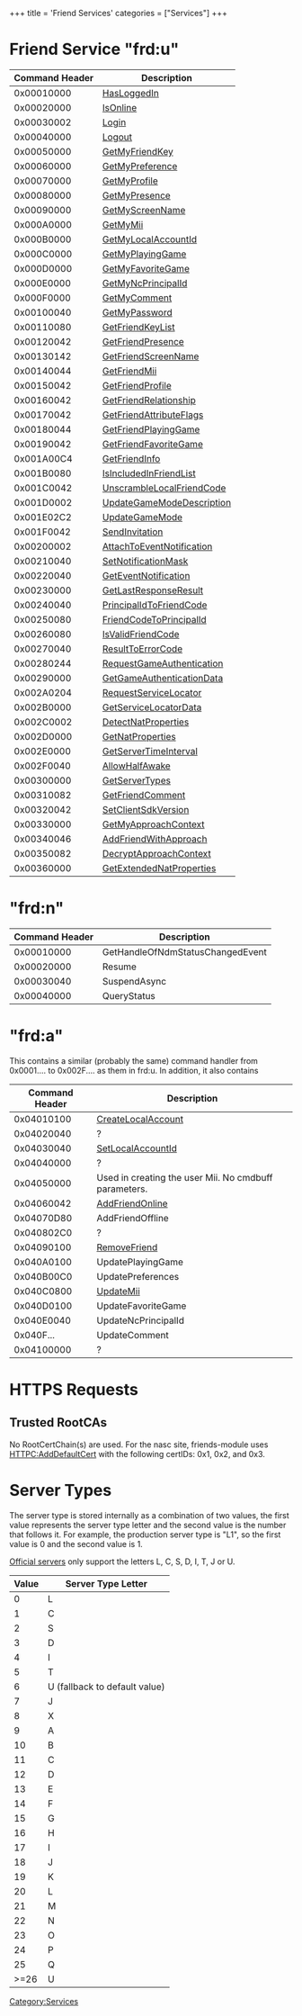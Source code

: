 +++
title = 'Friend Services'
categories = ["Services"]
+++

# Friend Service "frd:u"

| Command Header | Description                                                            |
|----------------|------------------------------------------------------------------------|
| 0x00010000     | [HasLoggedIn](FRDU:HasLoggedIn "wikilink")                             |
| 0x00020000     | [IsOnline](FRDU:IsOnline "wikilink")                                   |
| 0x00030002     | [Login](FRDU:Login "wikilink")                                         |
| 0x00040000     | [Logout](FRDU:Logout "wikilink")                                       |
| 0x00050000     | [GetMyFriendKey](FRDU:GetMyFriendKey "wikilink")                       |
| 0x00060000     | [GetMyPreference](FRDU:GetMyPreference "wikilink")                     |
| 0x00070000     | [GetMyProfile](FRDU:GetMyProfile "wikilink")                           |
| 0x00080000     | [GetMyPresence](FRDU:GetMyPresence "wikilink")                         |
| 0x00090000     | [GetMyScreenName](FRDU:GetMyScreenName "wikilink")                     |
| 0x000A0000     | [GetMyMii](FRDU:GetMyMii "wikilink")                                   |
| 0x000B0000     | [GetMyLocalAccountId](FRDU:GetMyLocalAccountId "wikilink")             |
| 0x000C0000     | [GetMyPlayingGame](FRDU:GetMyPlayingGame "wikilink")                   |
| 0x000D0000     | [GetMyFavoriteGame](FRDU:GetMyFavoriteGame "wikilink")                 |
| 0x000E0000     | [GetMyNcPrincipalId](FRDU:GetMyNcPrincipalId "wikilink")               |
| 0x000F0000     | [GetMyComment](FRDU:GetMyComment "wikilink")                           |
| 0x00100040     | [GetMyPassword](FRDU:GetMyPassword "wikilink")                         |
| 0x00110080     | [GetFriendKeyList](FRDU:GetFriendKeyList "wikilink")                   |
| 0x00120042     | [GetFriendPresence](FRDU:GetFriendPresence "wikilink")                 |
| 0x00130142     | [GetFriendScreenName](FRDU:GetFriendScreenName "wikilink")             |
| 0x00140044     | [GetFriendMii](FRDU:GetFriendMii "wikilink")                           |
| 0x00150042     | [GetFriendProfile](FRDU:GetFriendProfile "wikilink")                   |
| 0x00160042     | [GetFriendRelationship](FRDU:GetFriendRelationship "wikilink")         |
| 0x00170042     | [GetFriendAttributeFlags](FRDU:GetFriendAttributeFlags "wikilink")     |
| 0x00180044     | [GetFriendPlayingGame](FRDU:GetFriendPlayingGame "wikilink")           |
| 0x00190042     | [GetFriendFavoriteGame](FRDU:GetFriendFavoriteGame "wikilink")         |
| 0x001A00C4     | [GetFriendInfo](FRDU:GetFriendInfo "wikilink")                         |
| 0x001B0080     | [IsIncludedInFriendList](FRDU:IsIncludedInFriendList "wikilink")       |
| 0x001C0042     | [UnscrambleLocalFriendCode](FRDU:UnscrambleLocalFriendCode "wikilink") |
| 0x001D0002     | [UpdateGameModeDescription](FRDU:UpdateGameModeDescription "wikilink") |
| 0x001E02C2     | [UpdateGameMode](FRDU:UpdateGameMode "wikilink")                       |
| 0x001F0042     | [SendInvitation](FRDU:SendInvitation "wikilink")                       |
| 0x00200002     | [AttachToEventNotification](FRDU:AttachToEventNotification "wikilink") |
| 0x00210040     | [SetNotificationMask](FRDU:SetNotificationMask "wikilink")             |
| 0x00220040     | [GetEventNotification](FRDU:GetEventNotification "wikilink")           |
| 0x00230000     | [GetLastResponseResult](FRDU:GetLastResponseResult "wikilink")         |
| 0x00240040     | [PrincipalIdToFriendCode](FRDU:PrincipalIdToFriendCode "wikilink")     |
| 0x00250080     | [FriendCodeToPrincipalId](FRDU:FriendCodeToPrincipalId "wikilink")     |
| 0x00260080     | [IsValidFriendCode](FRDU:IsValidFriendCode "wikilink")                 |
| 0x00270040     | [ResultToErrorCode](FRDU:ResultToErrorCode "wikilink")                 |
| 0x00280244     | [RequestGameAuthentication](FRDU:RequestGameAuthentication "wikilink") |
| 0x00290000     | [GetGameAuthenticationData](FRDU:GetGameAuthenticationData "wikilink") |
| 0x002A0204     | [RequestServiceLocator](FRDU:RequestServiceLocator "wikilink")         |
| 0x002B0000     | [GetServiceLocatorData](FRDU:GetServiceLocatorData "wikilink")         |
| 0x002C0002     | [DetectNatProperties](FRDU:DetectNatProperties "wikilink")             |
| 0x002D0000     | [GetNatProperties](FRDU:GetNatProperties "wikilink")                   |
| 0x002E0000     | [GetServerTimeInterval](FRDU:GetServerTimeInterval "wikilink")         |
| 0x002F0040     | [AllowHalfAwake](FRDU:AllowHalfAwake "wikilink")                       |
| 0x00300000     | [GetServerTypes](FRDU:GetServerTypes "wikilink")                       |
| 0x00310082     | [GetFriendComment](FRDU:GetFriendComment "wikilink")                   |
| 0x00320042     | [SetClientSdkVersion](FRDU:SetClientSdkVersion "wikilink")             |
| 0x00330000     | [GetMyApproachContext](FRDU:GetMyApproachContext "wikilink")           |
| 0x00340046     | [AddFriendWithApproach](FRDU:AddFriendWithApproach "wikilink")         |
| 0x00350082     | [DecryptApproachContext](FRDU:DecryptApproachContext "wikilink")       |
| 0x00360000     | [GetExtendedNatProperties](FRDU:GetExtendedNatProperties "wikilink")   |

# "frd:n"

| Command Header | Description                      |
|----------------|----------------------------------|
| 0x00010000     | GetHandleOfNdmStatusChangedEvent |
| 0x00020000     | Resume                           |
| 0x00030040     | SuspendAsync                     |
| 0x00040000     | QueryStatus                      |

# "frd:a"

This contains a similar (probably the same) command handler from
0x0001.... to 0x002F.... as them in frd:u. In addition, it also contains

| Command Header | Description                                              |
|----------------|----------------------------------------------------------|
| 0x04010100     | [CreateLocalAccount](FRDA:CreateLocalAccount "wikilink") |
| 0x04020040     | ?                                                        |
| 0x04030040     | [SetLocalAccountId](FRDA:SetLocalAccountId "wikilink")   |
| 0x04040000     | ?                                                        |
| 0x04050000     | Used in creating the user Mii. No cmdbuff parameters.    |
| 0x04060042     | [AddFriendOnline](FRDA:AddFriendOnline "wikilink")       |
| 0x04070D80     | AddFriendOffline                                         |
| 0x040802C0     | ?                                                        |
| 0x04090100     | [RemoveFriend](FRDA:RemoveFriend "wikilink")             |
| 0x040A0100     | UpdatePlayingGame                                        |
| 0x040B00C0     | UpdatePreferences                                        |
| 0x040C0800     | [UpdateMii](FRDA:UpdateMii "wikilink")                   |
| 0x040D0100     | UpdateFavoriteGame                                       |
| 0x040E0040     | UpdateNcPrincipalId                                      |
| 0x040F...      | UpdateComment                                            |
| 0x04100000     | ?                                                        |

# HTTPS Requests

## Trusted RootCAs

No RootCertChain(s) are used. For the nasc site, friends-module uses
[HTTPC:AddDefaultCert](HTTPC:AddDefaultCert "wikilink") with the
following certIDs: 0x1, 0x2, and 0x3.

# Server Types

The server type is stored internally as a combination of two values, the
first value represents the server type letter and the second value is
the number that follows it. For example, the production server type is
"L1", so the first value is 0 and the second value is 1.

[Official
servers](https://github.com/kinnay/NintendoClients/wiki/Hpp-Server) only
support the letters L, C, S, D, I, T, J or U.

| Value | Server Type Letter            |
|-------|-------------------------------|
| 0     | L                             |
| 1     | C                             |
| 2     | S                             |
| 3     | D                             |
| 4     | I                             |
| 5     | T                             |
| 6     | U (fallback to default value) |
| 7     | J                             |
| 8     | X                             |
| 9     | A                             |
| 10    | B                             |
| 11    | C                             |
| 12    | D                             |
| 13    | E                             |
| 14    | F                             |
| 15    | G                             |
| 16    | H                             |
| 17    | I                             |
| 18    | J                             |
| 19    | K                             |
| 20    | L                             |
| 21    | M                             |
| 22    | N                             |
| 23    | O                             |
| 24    | P                             |
| 25    | Q                             |
| \>=26 | U                             |

[Category:Services](Category:Services "wikilink")